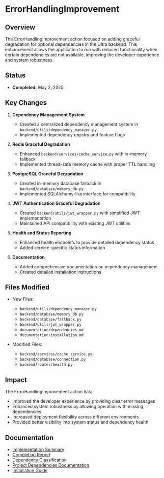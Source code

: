 # ErrorHandlingImprovement

## Overview

The ErrorHandlingImprovement action focused on adding graceful degradation for optional dependencies in the Ultra backend. This enhancement allows the application to run with reduced functionality when certain dependencies are not available, improving the developer experience and system robustness.

## Status

- **Completed:** May 2, 2025

## Key Changes

1. **Dependency Management System**
   - Created a centralized dependency management system in `backend/utils/dependency_manager.py`
   - Implemented dependency registry and feature flags

2. **Redis Graceful Degradation**
   - Enhanced `backend/services/cache_service.py` with in-memory fallback
   - Implemented thread-safe memory cache with proper TTL handling

3. **PostgreSQL Graceful Degradation**
   - Created in-memory database fallback in `backend/database/memory_db.py`
   - Implemented SQLAlchemy-like interface for compatibility

4. **JWT Authentication Graceful Degradation**
   - Created `backend/utils/jwt_wrapper.py` with simplified JWT implementation
   - Maintained API compatibility with existing JWT utilities

5. **Health and Status Reporting**
   - Enhanced health endpoints to provide detailed dependency status
   - Added service-specific status information

6. **Documentation**
   - Added comprehensive documentation on dependency management
   - Created detailed installation instructions

## Files Modified

- New Files:
  - `backend/utils/dependency_manager.py`
  - `backend/database/memory_db.py`
  - `backend/database/fallback.py`
  - `backend/utils/jwt_wrapper.py`
  - `documentation/dependencies.md`
  - `documentation/installation.md`

- Modified Files:
  - `backend/services/cache_service.py`
  - `backend/database/connection.py`
  - `backend/routes/health.py`

## Impact

The ErrorHandlingImprovement action has:

- Improved the developer experience by providing clear error messages
- Enhanced system robustness by allowing operation with missing dependencies
- Increased deployment flexibility across different environments
- Provided better visibility into system status and dependency health

## Documentation

- [Implementation Summary](/.aicheck/actions/ErrorHandlingImprovement/supporting_docs/implementation_summary.md)
- [Completion Report](/.aicheck/actions/ErrorHandlingImprovement/supporting_docs/completion_report.md)
- [Dependency Classification](/.aicheck/actions/ErrorHandlingImprovement/supporting_docs/dependency_classification.md)
- [Project Dependencies Documentation](/documentation/dependencies.md)
- [Installation Guide](/documentation/installation.md)
